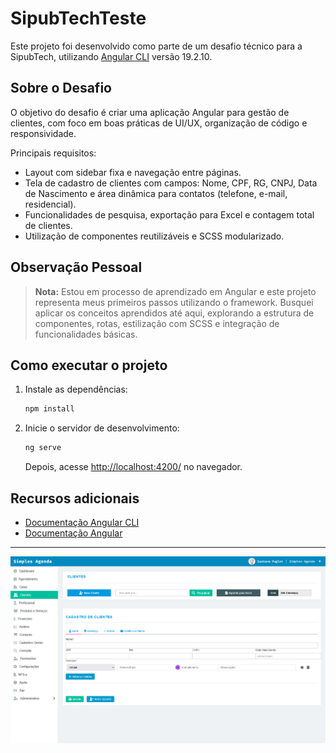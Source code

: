 # SipubTechTeste

Este projeto foi desenvolvido como parte de um desafio técnico para a SipubTech, utilizando [Angular CLI](https://github.com/angular/angular-cli) versão 19.2.10.

## Sobre o Desafio

O objetivo do desafio é criar uma aplicação Angular para gestão de clientes, com foco em boas práticas de UI/UX, organização de código e responsividade.

Principais requisitos:

- Layout com sidebar fixa e navegação entre páginas.
- Tela de cadastro de clientes com campos: Nome, CPF, RG, CNPJ, Data de Nascimento e área dinâmica para contatos (telefone, e-mail, residencial).
- Funcionalidades de pesquisa, exportação para Excel e contagem total de clientes.
- Utilização de componentes reutilizáveis e SCSS modularizado.

## Observação Pessoal

> **Nota:** Estou em processo de aprendizado em Angular e este projeto representa meus primeiros passos utilizando o framework. Busquei aplicar os conceitos aprendidos até aqui, explorando a estrutura de componentes, rotas, estilização com SCSS e integração de funcionalidades básicas.

## Como executar o projeto

1. Instale as dependências:

   ```bash
   npm install
   ```

2. Inicie o servidor de desenvolvimento:
   ```bash
   ng serve
   ```
   Depois, acesse [http://localhost:4200/](http://localhost:4200/) no navegador.

## Recursos adicionais

- [Documentação Angular CLI](https://angular.dev/tools/cli)
- [Documentação Angular](https://angular.dev/)

---

![Exemplo da interface](image.png)
